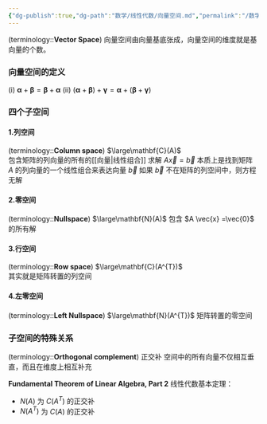 ```yaml
---
{"dg-publish":true,"dg-path":"数学/线性代数/向量空间.md","permalink":"/数学/线性代数/向量空间/","dgPassFrontmatter":true,"noteIcon":"","created":"2024-07-27T22:29:20.623+08:00","updated":"2024-09-11T22:11:09.592+08:00"}
---
```


(terminology::**Vector Space**)
向量空间由向量基底张成，向量空间的维度就是基向量的个数。

### 向量空间的定义
(i) $\boldsymbol{\alpha}+\boldsymbol{\beta}=\boldsymbol{\beta}+\boldsymbol{\alpha}$
(ii) $(\boldsymbol{\alpha}+\boldsymbol{\beta})+\boldsymbol{\gamma}=\boldsymbol{\alpha}+(\boldsymbol{\beta}+\boldsymbol{\gamma})$

### 四个子空间
#### 1.列空间
(terminology::**Column space**) $\large\mathbf{C}(A)$   
包含矩阵的列向量的所有的[[向量\|线性组合]]
求解 $A \vec{x} = \vec{b}$ 本质上是找到矩阵 $A$ 的列向量的一个线性组合来表达向量 $\vec{b}$
如果 $\vec{b}$ 不在矩阵的列空间中，则方程无解

#### 2.零空间
(terminology::**Nullspace**) $\large\mathbf{N}(A)$ 
包含 $A \vec{x} =\vec{0}$ 的所有解

#### 3.行空间
(terminology::**Row space**) $\large\mathbf{C}(A^{T})$  
其实就是矩阵转置的列空间

#### 4.左零空间
(terminology::**Left Nullspace**)  $\large\mathbf{N}(A^{T})$ 
矩阵转置的零空间

### 子空间的特殊关系
(terminology::**Orthogonal complement**) 正交补
空间中的所有向量不仅相互垂直，而且在维度上相互补充

**Fundamental Theorem of Linear Algebra, Part 2**
线性代数基本定理：
-  $N(A)$ 为 $C(A^{T})$ 的正交补
-  $N(A^{T})$ 为 $C(A)$ 的正交补











